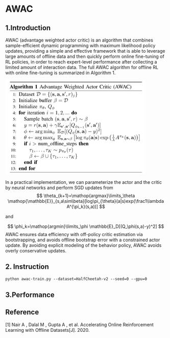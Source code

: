 # AWAC

## 1.Introduction

AWAC (advantage weighted actor critic) is an algorithm that combines sample-efficient dynamic programming with maximum likelihood policy updates, providing a simple and effective framework that is able to leverage large amounts of offline data and then quickly perform online fine-tuning of RL policies,  in order to reach expert-level performance after collecting a limited amount of interaction data. The full AWAC algorithm for offline RL with online fine-tuning is summarized in Algorithm 1. 

<img src=".\img\awac.png" alt="img" style="zoom:80%;" />

In a practical implementation, we can parameterize the actor and the critic by neural networks and perform SGD updates from 
$$
\theta_{k+1}=\mathop{argmax}\limits_\theta \mathop{\mathbb{E}}_{s,a\sim\beta}[log\pi_{\theta}(a|s)exp(\frac1\lambda A^{\pi_k}(s,a))]
$$

and

$$
\phi_k=\mathop{argmin}\limits_\phi \mathbb{E}_D[(Q_\phi(s,a)-y)^2]
$$
AWAC ensures data efficiency with off-policy critic estimation via bootstrapping, and avoids offline bootstrap error with a constrained actor update. By avoiding explicit modeling of the behavior policy, AWAC avoids overly conservative updates. 

## 2. Instruction

```shell
python awac-train.py --dataset=HalfCheetah-v2 --seed=0 --gpu=0
```



## 3.Performance







## Reference

[1] Nair A ,  Dalal M ,  Gupta A , et al. Accelerating Online Reinforcement Learning with Offline Datasets[J].  2020.
